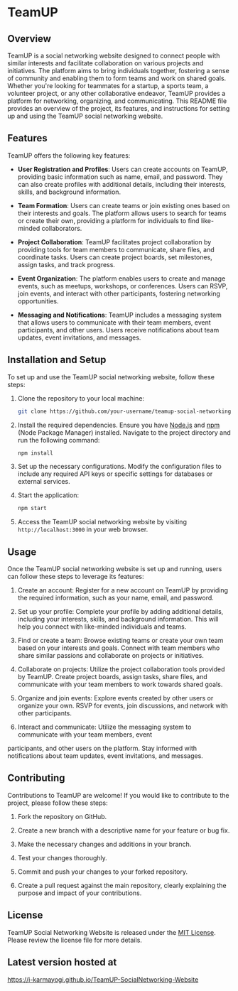 # TeamUP

## Overview
TeamUP is a social networking website designed to connect people with similar interests and facilitate collaboration on various projects and initiatives. The platform aims to bring individuals together, fostering a sense of community and enabling them to form teams and work on shared goals. Whether you're looking for teammates for a startup, a sports team, a volunteer project, or any other collaborative endeavor, TeamUP provides a platform for networking, organizing, and communicating. This README file provides an overview of the project, its features, and instructions for setting up and using the TeamUP social networking website.

## Features
TeamUP offers the following key features:

- **User Registration and Profiles**: Users can create accounts on TeamUP, providing basic information such as name, email, and password. They can also create profiles with additional details, including their interests, skills, and background information.

- **Team Formation**: Users can create teams or join existing ones based on their interests and goals. The platform allows users to search for teams or create their own, providing a platform for individuals to find like-minded collaborators.

- **Project Collaboration**: TeamUP facilitates project collaboration by providing tools for team members to communicate, share files, and coordinate tasks. Users can create project boards, set milestones, assign tasks, and track progress.

- **Event Organization**: The platform enables users to create and manage events, such as meetups, workshops, or conferences. Users can RSVP, join events, and interact with other participants, fostering networking opportunities.

- **Messaging and Notifications**: TeamUP includes a messaging system that allows users to communicate with their team members, event participants, and other users. Users receive notifications about team updates, event invitations, and messages.

## Installation and Setup
To set up and use the TeamUP social networking website, follow these steps:

1. Clone the repository to your local machine:
   ```bash
   git clone https://github.com/your-username/teamup-social-networking.git
   ```

2. Install the required dependencies. Ensure you have [Node.js](https://nodejs.org/) and [npm](https://www.npmjs.com/) (Node Package Manager) installed. Navigate to the project directory and run the following command:
   ```bash
   npm install
   ```

3. Set up the necessary configurations. Modify the configuration files to include any required API keys or specific settings for databases or external services.

4. Start the application:
   ```bash
   npm start
   ```

5. Access the TeamUP social networking website by visiting `http://localhost:3000` in your web browser.

## Usage
Once the TeamUP social networking website is set up and running, users can follow these steps to leverage its features:

1. Create an account: Register for a new account on TeamUP by providing the required information, such as your name, email, and password.

2. Set up your profile: Complete your profile by adding additional details, including your interests, skills, and background information. This will help you connect with like-minded individuals and teams.

3. Find or create a team: Browse existing teams or create your own team based on your interests and goals. Connect with team members who share similar passions and collaborate on projects or initiatives.

4. Collaborate on projects: Utilize the project collaboration tools provided by TeamUP. Create project boards, assign tasks, share files, and communicate with your team members to work towards shared goals.

5. Organize and join events: Explore events created by other users or organize your own. RSVP for events, join discussions, and network with other participants.

6. Interact and communicate: Utilize the messaging system to communicate with your team members, event

 participants, and other users on the platform. Stay informed with notifications about team updates, event invitations, and messages.

## Contributing
Contributions to TeamUP are welcome! If you would like to contribute to the project, please follow these steps:

1. Fork the repository on GitHub.

2. Create a new branch with a descriptive name for your feature or bug fix.

3. Make the necessary changes and additions in your branch.

4. Test your changes thoroughly.

5. Commit and push your changes to your forked repository.

6. Create a pull request against the main repository, clearly explaining the purpose and impact of your contributions.

## License
TeamUP Social Networking Website is released under the [MIT License](LICENSE). Please review the license file for more details.

## Latest version hosted at
https://i-karmayogi.github.io/TeamUP-SocialNetworking-Website 
